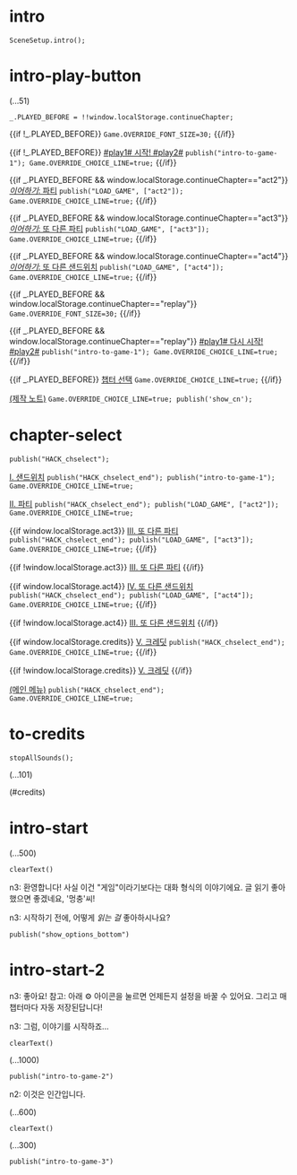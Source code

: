 # intro

`SceneSetup.intro();`

# intro-play-button

(...51)

```
_.PLAYED_BEFORE = !!window.localStorage.continueChapter;
```

{{if !_.PLAYED_BEFORE}}
`Game.OVERRIDE_FONT_SIZE=30;`
{{/if}}

{{if !_.PLAYED_BEFORE}}
[#play1# 시작! #play2#](#intro-start) `publish("intro-to-game-1"); Game.OVERRIDE_CHOICE_LINE=true;`
{{/if}}

{{if _.PLAYED_BEFORE && window.localStorage.continueChapter=="act2"}}
[_이어하기_: 파티](#act2) `publish("LOAD_GAME", ["act2"]); Game.OVERRIDE_CHOICE_LINE=true;`
{{/if}}

{{if _.PLAYED_BEFORE && window.localStorage.continueChapter=="act3"}}
[_이어하기_: 또 다른 파티](#act3) `publish("LOAD_GAME", ["act3"]); Game.OVERRIDE_CHOICE_LINE=true;`
{{/if}}

{{if _.PLAYED_BEFORE && window.localStorage.continueChapter=="act4"}}
[_이어하기_: 또 다른 샌드위치](#act4) `publish("LOAD_GAME", ["act4"]); Game.OVERRIDE_CHOICE_LINE=true;`
{{/if}}

{{if _.PLAYED_BEFORE && window.localStorage.continueChapter=="replay"}}
`Game.OVERRIDE_FONT_SIZE=30;`
{{/if}}

{{if _.PLAYED_BEFORE && window.localStorage.continueChapter=="replay"}}
[#play1# 다시 시작! #play2#](#intro-start) `publish("intro-to-game-1"); Game.OVERRIDE_CHOICE_LINE=true;`
{{/if}}

{{if _.PLAYED_BEFORE}}
[챕터 선택](#chapter-select) `Game.OVERRIDE_CHOICE_LINE=true;`
{{/if}}

[(제작 노트)](#intro-play-button) `Game.OVERRIDE_CHOICE_LINE=true; publish('show_cn');`

# chapter-select

`publish("HACK_chselect");`

[I. 샌드위치](#intro-start) `publish("HACK_chselect_end"); publish("intro-to-game-1"); Game.OVERRIDE_CHOICE_LINE=true;`

[II. 파티](#act2) `publish("HACK_chselect_end"); publish("LOAD_GAME", ["act2"]); Game.OVERRIDE_CHOICE_LINE=true;`

{{if window.localStorage.act3}}
[III. 또 다른 파티](#act3) `publish("HACK_chselect_end"); publish("LOAD_GAME", ["act3"]); Game.OVERRIDE_CHOICE_LINE=true;`
{{/if}}

{{if !window.localStorage.act3}}
[III. 또 다른 파티]()
{{/if}}

{{if window.localStorage.act4}}
[IV. 또 다른 샌드위치](#act4) `publish("HACK_chselect_end"); publish("LOAD_GAME", ["act4"]); Game.OVERRIDE_CHOICE_LINE=true;`
{{/if}}

{{if !window.localStorage.act4}}
[III. 또 다른 샌드위치]()
{{/if}}

{{if window.localStorage.credits}}
[V. 크레딧](#to-credits) `publish("HACK_chselect_end"); Game.OVERRIDE_CHOICE_LINE=true;`
{{/if}}

{{if !window.localStorage.credits}}
[V. 크레딧]()
{{/if}}

[(메인 메뉴)](#intro-play-button) `publish("HACK_chselect_end"); Game.OVERRIDE_CHOICE_LINE=true;`

# to-credits

`stopAllSounds();`

(...101)

(#credits)

# intro-start

(...500)

`clearText()`

n3: 환영합니다! 사실 이건 "게임"이라기보다는 대화 형식의 이야기에요. 글 읽기 좋아했으면 좋겠네요, '멍충'씨!

n3: 시작하기 전에, 어떻게 *읽는 걸* 좋아하시나요?

`publish("show_options_bottom")`

# intro-start-2

n3: 좋아요! 참고: 아래 ⚙ 아이콘을 눌르면 언제든지 설정을 바꿀 수 있어요. 그리고 매 챕터마다 자동 저장된답니다!

n3: 그럼, 이야기를 시작하죠...

`clearText()`

(...1000)

`publish("intro-to-game-2")`

n2: 이것은 인간입니다.

(...600)

`clearText()`

(...300)

`publish("intro-to-game-3")`
